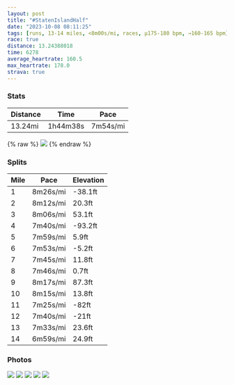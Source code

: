 ```yaml
---
layout: post
title: "#StatenIslandHalf"
date: "2023-10-08 08:11:25"
tags: [runs, 13-14 miles, <8m00s/mi, races, μ175-180 bpm, →160-165 bpm]
race: true
distance: 13.24388018
time: 6278
average_heartrate: 160.5
max_heartrate: 178.0
strava: true
---
```


### Stats

| Distance | Time | Pace |
|----------|------|------|
|13.24mi|1h44m38s|7m54s/mi|

{% raw %}
<img src='https://maps.googleapis.com/maps/api/staticmap?maptype=roadmap&path=enc:yk`wFt{bcMnDf@pJxAVAtBw@fCiAdD{@lBQjA?v@RjHvC~CzA|Cl@jAAfCe@rBW|CYhHmDrBoAtAc@d@GdBeA~@]^YhEaFbKoH`Ao@~@e@lKoIl@m@xFaDbCiBlIwFzGeEbBoAf@e@nA}@f@UfBsAfEkCdCgBdAm@|@w@bBaApA_AnBeAp@m@p@]PLh@nAbDrJlAdDx@hCXj@^j@f@j@\Vr@Tt@H~@?`Ce@rG}@BE`Co@bCi@lAi@nCeBbPkLb@Y^C\R|AxBjAx@vAX|@AfDPdA\rAl@^VvAnC`A~AjFbGr@z@~@tAbAlA`GpF`F|EfCbBjGjFfBpAnCbEn@v@jFrFj@b@d@h@~ErEfIxJlDtDhC|Cf@r@tCpFhC`Gj@lA`A`B\z@~CvGnAzBzAbD`IlOv@`AtBpB\h@~BjBJ@COuCuCi@_@q@q@cAmAeA}AqDmHoAwCuBkESk@}F{KwBeFcAgBiAgCyCiFuGsHyAiB{H_J{JaJ_@i@eAgA_BsBcBqC[_@wAmAuEaDuGaFaFmFiFiFuCgDiCcDsDiFk@qAW_@c@SiCu@sAK}C?e@GaBw@g@i@iAkBq@Oq@TsGhF{C~BQDEIi@qBu@sDm@qBa@wBSm@a@aCgEwQ[m@UKeD|Bo@TSRe@t@@`@x@hDBh@@t@MpEKp@C`@Kx@Sz@Gr@Y|@UrAO`@KGk@uASu@kAoD]y@EW[w@aAqDIw@tAsA|CwBlBcBlAw@T[vDwBHU[cAIa@e@cAYsCo@iBYIeDx@iEl@w@Ra@TeB|CaCpCy@r@uAt@}AxAKTC\P`Bh@pAZ|@h@|BRl@Hv@sAfAyAv@_H~EeAl@yDxC_Ab@wAfAkCfBo@ToHlFqCbB{AjAY@EEoBkFa@uAUk@Og@_@s@Qk@_@o@MGUBaAv@s@|@cBzFu@`Bs@~BiCrDc@v@cBlC[\g@~@kAfBqCdFa@l@_@ZE?g@Y}@y@cAf@a@LgAp@a@`@cFfDg@nAm@hA]b@aBxAuAv@wAb@wCl@_MxAu@BuB^uAXgEh@gBLkAMkDmAs@a@}CcAa@a@a@qBa@UwJh@}@LUNe@d@M^@f@ThC?b@Hh@Rt@Lz@STyAj@[TWHUAeCWuCq@kBQmD{@e@?]H_C~@]?&key=AIzaSyC1MId7bFpkLXNAaYhBSTb8jLyiSqzbDtM&size=800x800&markers=color:yellow|label:S|40.63949,-74.07563&markers=color:green|label:F|40.64091999999996,-74.07586000000008'>
{% endraw %}

### Splits

| Mile | Pace | Elevation |
|------|------|-----------|
|1|8m26s/mi|-38.1ft|
|2|8m12s/mi|20.3ft|
|3|8m06s/mi|53.1ft|
|4|7m40s/mi|-93.2ft|
|5|7m59s/mi|5.9ft|
|6|7m53s/mi|-5.2ft|
|7|7m45s/mi|11.8ft|
|8|7m46s/mi|0.7ft|
|9|8m17s/mi|87.3ft|
|10|8m15s/mi|13.8ft|
|11|7m25s/mi|-82ft|
|12|7m40s/mi|-21ft|
|13|7m33s/mi|23.6ft|
|14|6m59s/mi|24.9ft|

### Photos
<img src='https://dgtzuqphqg23d.cloudfront.net/LUwubyADOPNv_bSuKKQWQ5L2eW1MvuTfei0R-HMtH1E-768x576.jpg'>

<img src='https://dgtzuqphqg23d.cloudfront.net/SwDOeHqIh4c1rBiSNeYD4KkQ_wvNKLreWxUIUrLlATc-576x768.jpg'>

<img src='https://dgtzuqphqg23d.cloudfront.net/StciFrEFP0X42Phj6s8pb-AaacuV52U3EPG9keNq69A-576x768.jpg'>

<img src='https://dgtzuqphqg23d.cloudfront.net/AfZkqT-gGoqZAkGyvpbmrHXUEjhKL_tFBOLjMDi9WhY-593x768.jpg'>

<img src='https://dgtzuqphqg23d.cloudfront.net/MyYkPyRF1MqmPy8BgJ-0bFh7jatdWA3z8oa96buAFKA-479x768.jpg'>
